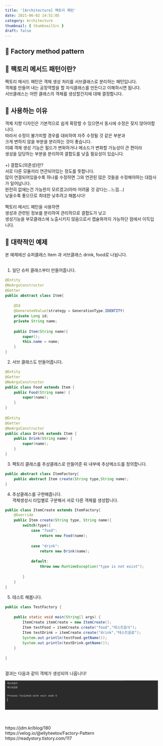 ```yaml
---
title: '[Architecture] 팩토리 패턴'
date: 2021-06-02 14:51:05
category: Architecture
thumbnail: { thumbnailSrc }
draft: false
---
```

## 🌟 Factory method pattern

## 🎯 팩토리 메서드 패턴이란?
팩토리 메서드 패턴은 객체 생성 처리를 서브클래스로 분리하는 패턴입니다.<br>
객체를 만들어 내는 공장역할을 할 자식클래스를 만든다고 이해하시면 됩니다.<br>
서브클래스는 어떤 클래스의 객체를 생성할건지에 대해 결정합니다.<br>

## 🎯 사용하는 이유
객체 지향 디자인은 기본적으로 쉽게 확장할 수 있으면서 동시에 수정은 잦지 않아야합니다.<br>
따라서 수정이 불가피할 경우를 대비하여 자주 수정될 것 같은 부분과<br>
크게 변하지 않을 부분을 분리하는 것이 좋습니다.<br>
이떄 객체 생성 기능은 필드가 변화하거나 메소드가 변화할 가능성이 큰 편이라<br>
생성을 담당하는 부분을 분리하여 결합도를 낮출 필요성이 있습니다.<br>
<br>
+) 결합도(의존성)란?<br>
서로 다른 모듈끼리 연관되어있는 정도를 뜻합니다. <br>
많이 연결되어있을수록 하나를 수정하면 그와 연관된 많은 것들을 수정해야하는 대참사가 일어납니다.<br>
완전히 없애는건 가능한지 모르겠고(아마 어려울 것 같다는...느낌...)  <br>
낮을수록 좋으므로 최대한 낮추려고 해봅시다!<br>
<br>
팩토리 메서드 패턴을 사용하면 <br>
생성과 관련된 정보를 분리하여 관리하므로 결합도가 낮고<br>
생성기능을 부모클래스에 노출시키지 않음으로서 캡슐화까지 가능하단 점에서 이득입니다.<br>

## 🎯 대략적인 예제
본 예제에선 슈퍼클래스 Item 과 서브클래스 drink, food로 나뉩니다.<br>
<br>

1. 일단 슈퍼 클래스부터 만들어줍니다. 

```java
@Entity
@NoArgsConstructor
@Getter
public abstract class Item{

    @Id
    @GeneratedValue(strategy = GenerationType.IDENTITY)
    private Long id;
    private String name;

    public Item(String name){
        super();
        this.name = name;
    }
}
```

2. 서브 클래스도 만들어줍니다.

```java
@Entity
@Getter
@NoArgsConstructor
public class Food extends Item {
    public Food(String name) {
        super(name);
    }
}

@Entity
@Getter
@NoArgsConstructor
public class Drink extends Item {
    public Drink(String name) {
        super(name);
    }
}
```

3. 팩토리 클래스를 추상클래스로 만들어준 뒤 내부에 추상메소드를 정의합니다.

```java
public abstract class ItemFactory{
    public abstract Item create(String type,String name);
}
```

4. 추상클래스를 구현해줍니다. <br>
객체생성시 타입별로 구분해서 서로 다른 객체를 생성합니다.

```java
public class ItemCreate extends ItemFactory{
    @Override
    public Item create(String type, String name){
        switch(type){
            case "food":
                return new Food(name);

            case "drink":
                return new Drink(name);

            default:
                throw new RuntimeException("type is not exist");

        }
    }
}
```

5. 테스트 해봅니다.

```java
public class TestFactory {

    public static void main(String[] args) {
        ItemCreate itemCreate = new ItemCreate();
        Item testFood = itemCreate.create("food","테스트음식");
        Item testDrink = itemCreate.create("drink","테스트음료");
        System.out.println(testFood.getName());
        System.out.println(testDrink.getName());
    }

}
```
<br>
결과는 다음과 같이 객체가 생성되어 나옵니다!<br>

![img](../../assets/images/0602til.png)

<br>
<br>
https://jdm.kr/blog/180<br>
https://velog.io/@ellyheetov/Factory-Pattern<br>
https://readystory.tistory.com/117<br>